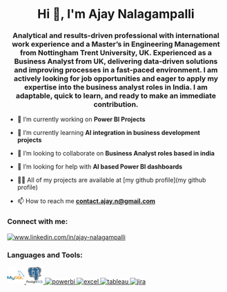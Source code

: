 <h1 align="center">Hi 👋, I'm Ajay Nalagampalli</h1>
<h3 align="center">Analytical and results-driven professional with international work experience and a Master’s in Engineering Management from Nottingham Trent University, UK. Experienced as a Business Analyst from UK, delivering data-driven solutions and improving processes in a fast-paced environment. I am actively looking for job opportunities and eager to apply my expertise into the business analyst roles in India. I am adaptable, quick to learn, and ready to make an immediate contribution.</h3>

- 🔭 I’m currently working on **Power BI Projects**

- 🌱 I’m currently learning **AI integration in business development projects**

- 👯 I’m looking to collaborate on **Business Analyst roles based in india**

- 🤝 I’m looking for help with **AI based Power BI dashboards**

- 👨‍💻 All of my projects are available at [my github profile](my github profile)

- 📫 How to reach me **contact.ajay.n@gmail.com**

<h3 align="left">Connect with me:</h3>
<p align="left">
<a href="https://linkedin.com/in/www.linkedin.com/in/ajay-nalagampalli" target="blank"><img align="center" src="https://raw.githubusercontent.com/rahuldkjain/github-profile-readme-generator/master/src/images/icons/Social/linked-in-alt.svg" alt="www.linkedin.com/in/ajay-nalagampalli" height="30" width="40" /></a>
</p>

<h3 align="left">Languages and Tools:</h3>
<p align="left">
  <a href="https://www.mysql.com/" target="_blank" rel="noreferrer">
    <img src="https://raw.githubusercontent.com/devicons/devicon/master/icons/mysql/mysql-original-wordmark.svg" alt="mysql" width="40" height="40"/>
  </a>
  <a href="https://www.postgresql.org" target="_blank" rel="noreferrer">
    <img src="https://raw.githubusercontent.com/devicons/devicon/master/icons/postgresql/postgresql-original-wordmark.svg" alt="postgresql" width="40" height="40"/>
  </a>
  <a href="https://powerbi.microsoft.com/" target="_blank" rel="noreferrer">
    <img src="https://img.icons8.com/color/48/000000/power-bi.png" alt="powerbi" width="40" height="40"/>
  </a>
  <a href="https://www.microsoft.com/en-us/microsoft-365/excel" target="_blank" rel="noreferrer">
    <img src="https://cdn.jsdelivr.net/gh/devicons/devicon/icons/excel/excel-original.svg" alt="excel" width="40" height="40"/>
  </a>
  <a href="https://www.tableau.com/" target="_blank" rel="noreferrer">
    <img src="https://img.icons8.com/color/48/000000/tableau-software.png" alt="tableau" width="40" height="40"/>
  </a>
  <a href="https://www.atlassian.com/software/jira" target="_blank" rel="noreferrer">
    <img src="https://cdn.jsdelivr.net/gh/devicons/devicon/icons/jira/jira-original.svg" alt="jira" width="40" height="40"/>
  </a>
</p>
